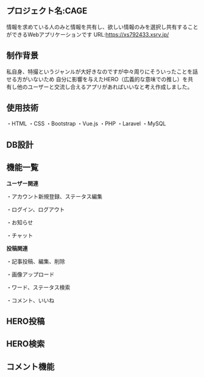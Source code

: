 プロジェクト名:CAGE
----------
情報を求めている人のみと情報を共有し、欲しい情報のみを選択し共有することができるWebアプリケーションです
URL:https://xs792433.xsrv.jp/

制作背景
-------
私自身、特撮というジャンルが大好きなのですが中々周りにそういったことを話せる方がいないため
自分に影響を与えたHERO（広義的な意味での推し）を共有し他のユーザーと交流し合えるアプリがあればいいなと考え作成しました。

使用技術
-------

・HTML
・CSS
・Bootstrap
・Vue.js
・PHP
・Laravel
・MySQL

DB設計
-------

機能一覧
--------

**ユーザー関連**

・アカウント新規登録、ステータス編集

・ログイン、ログアウト

・お知らせ

・チャット

**投稿関連**

・記事投稿、編集、削除

・画像アップロード

・ワード、ステータス検索

・コメント、いいね

HERO投稿
---------

HERO検索
---------

コメント機能
---------
